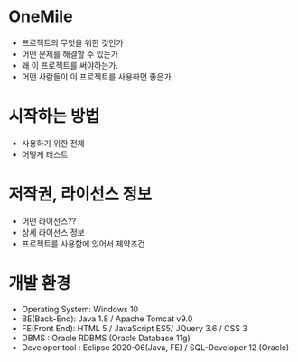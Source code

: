 # OneMile
- 프로젝트의 무엇을 위한 것인가
- 어떤 문제를 해결할 수 있는가
- 왜 이 프로젝트를 써야하는가.
- 어떤 사람들이 이 프로젝트를 사용하면 좋은가.


# 시작하는 방법 
- 사용하기 위한 전제
- 어떻게 테스트

# 저작권, 라이선스 정보
- 어떤 라이선스??
- 상세 라이선스 정보
- 프로젝트를 사용함에 있어서 제약조건

# 개발 환경
* Operating System: Windows 10
* BE(Back-End): Java 1.8 / Apache Tomcat v9.0
* FE(Front End): HTML 5 / JavaScript ES5/ JQuery 3.6 / CSS 3
* DBMS : Oracle RDBMS (Oracle Database 11g)
* Developer tool : Eclipse 2020-06(Java, FE) / SQL-Developer 12 (Oracle)
